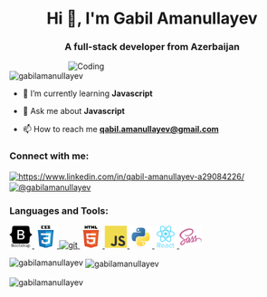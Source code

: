 <h1 align="center">Hi 👋, I'm Gabil Amanullayev</h1>
<h3 align="center">A full-stack developer from Azerbaijan</h3>
<img align="right" alt="Coding" width="400" src="https://media.tenor.com/flflC6GFzO8AAAAd/sultan-alrefaei-programmer.gif"

<p align="left"> <img src="https://komarev.com/ghpvc/?username=gabilamanullayev&label=Profile%20views&color=0e75b6&style=flat" alt="gabilamanullayev" /> </p>

- 🌱 I’m currently learning **Javascript**

- 💬 Ask me about **Javascript**

- 📫 How to reach me **qabil.amanullayev@gmail.com**

<h3 align="left">Connect with me:</h3>
<p align="left">
<a href="https://linkedin.com/in/@qabil-amanullayev-a29084226" target="blank"><img align="center" src="https://raw.githubusercontent.com/rahuldkjain/github-profile-readme-generator/master/src/images/icons/Social/linked-in-alt.svg" alt="https://www.linkedin.com/in/qabil-amanullayev-a29084226/" height="30" width="40" /></a>
<a href="https://fb.com/@gabilamanullayev" target="blank"><img align="center" src="https://raw.githubusercontent.com/rahuldkjain/github-profile-readme-generator/master/src/images/icons/Social/facebook.svg" alt="@gabilamanullayev" height="30" width="40" /></a>
</p>

<h3 align="left">Languages and Tools:</h3>
<p align="left"> <a href="https://getbootstrap.com" target="_blank" rel="noreferrer"> <img src="https://raw.githubusercontent.com/devicons/devicon/master/icons/bootstrap/bootstrap-plain-wordmark.svg" alt="bootstrap" width="40" height="40"/> </a> <a href="https://www.w3schools.com/css/" target="_blank" rel="noreferrer"> <img src="https://raw.githubusercontent.com/devicons/devicon/master/icons/css3/css3-original-wordmark.svg" alt="css3" width="40" height="40"/> </a> <a href="https://git-scm.com/" target="_blank" rel="noreferrer"> <img src="https://www.vectorlogo.zone/logos/git-scm/git-scm-icon.svg" alt="git" width="40" height="40"/> </a> <a href="https://www.w3.org/html/" target="_blank" rel="noreferrer"> <img src="https://raw.githubusercontent.com/devicons/devicon/master/icons/html5/html5-original-wordmark.svg" alt="html5" width="40" height="40"/> </a> <a href="https://developer.mozilla.org/en-US/docs/Web/JavaScript" target="_blank" rel="noreferrer"> <img src="https://raw.githubusercontent.com/devicons/devicon/master/icons/javascript/javascript-original.svg" alt="javascript" width="40" height="40"/> </a> <a href="https://www.python.org" target="_blank" rel="noreferrer"> <img src="https://raw.githubusercontent.com/devicons/devicon/master/icons/python/python-original.svg" alt="python" width="40" height="40"/> </a> <a href="https://reactjs.org/" target="_blank" rel="noreferrer"> <img src="https://raw.githubusercontent.com/devicons/devicon/master/icons/react/react-original-wordmark.svg" alt="react" width="40" height="40"/> </a> <a href="https://sass-lang.com" target="_blank" rel="noreferrer"> <img src="https://raw.githubusercontent.com/devicons/devicon/master/icons/sass/sass-original.svg" alt="sass" width="40" height="40"/> </a> </p>

<p><img align="left" src="https://github-readme-stats.vercel.app/api/top-langs?username=gabilamanullayev&show_icons=true&locale=en&layout=compact" alt="gabilamanullayev" /></p>

<p>&nbsp;<img align="center" src="https://github-readme-stats.vercel.app/api?username=gabilamanullayev&show_icons=true&locale=en" alt="gabilamanullayev" /></p>

<p><img align="center" src="https://github-readme-streak-stats.herokuapp.com/?user=gabilamanullayev&" alt="gabilamanullayev" /></p>

